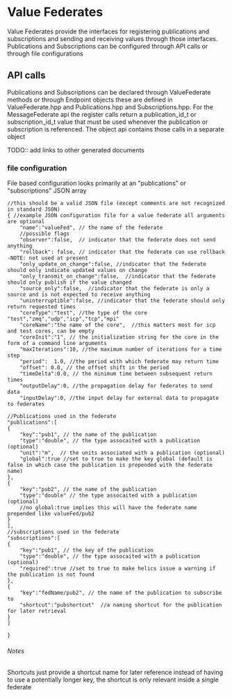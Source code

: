 # Value Federates

Value Federates provide the interfaces for registering publications and subscriptions and sending and receiving values through
those interfaces.  Publications and Subscriptions can be configured through API calls or through file configurations

## API calls

Publications and Subscriptions can be declared through ValueFederate methods or through Endpoint objects
these are defined in ValueFederate.hpp and Publications.hpp and Subscriptions.hpp.  For the MessageFederate api the register calls return
a publication_id_t or subscription_id_t value that must be used whenever the publication or subscription is referenced.  The object api contains those calls in a separate object


TODO:: add links to other generated documents

### file configuration

File based configuration looks primarily at an "publications" or "subscriptions" JSON array

```
//this should be a valid JSON file (except comments are not recognized in standard JSON)
{ //example JSON configuration file for a value federate all arguments are optional
    "name":"valueFed", // the name of the federate
    //possible flags
    "observer":false,  // indicator that the federate does not send anything
    "rollback": false, // indicator that the federate can use rollback -NOTE: not used at present
    "only_update_on_change":false, //indicator that the federate should only indicate updated values on change
    "only_transmit_on_change":false,  //indicator that the federate should only publish if the value changed
    "source_only":false,  //indicator that the federate is only a source and is not expected to receive anything
    "uninterruptible":false, //indicator that the federate should only return requested times
    "coreType":"test", //the type of the core "test","zmq","udp","icp","tcp","mpi"
    "coreName":"the name of the core",  //this matters most for icp and test cores, can be empty
    "coreInit":"1", // the initialization string for the core in the form of a command line arguments
    "maxIterations":10, //the maximum number of iterations for a time step
    "period":  1.0, //the period with which federate may return time
    "offset": 0.0, // the offset shift in the period
    "timeDelta":0.0, // the minimum time between subsequent return times
    "outputDelay":0, //the propagation delay for federates to send data
    "inputDelay":0, //the input delay for external data to propagate to federates

//Publications used in the federate
"publications":[
{
    "key":"pub1", // the name of the publication
    "type":"double", // the type assocaited with a publication (optional)
    "unit":"m",  // the units associated with a publication (optional)
    "global":true //set to true to make the key global (default is false in which case the publication is prepended with the federate name)
},
{
    "key":"pub2", // the name of the publication
    "type":"double" // the type assocaited with a publication (optional)
    //no global:true implies this will have the federate name prepended like valueFed/pub2
}
],
//subscriptions used in the federate
"subscriptions":[
{
    "key":"pub1", // the key of the publication
    "type":"double", // the type assocaited with a publication (optional)
    "required":true //set to true to make helics issue a warning if the publication is not found
},
{
    "key":"fedName/pub2", // the name of the publication to subscribe to
    "shortcut":"pubshortcut"  //a naming shortcut for the publication for later retrieval
}
]

}

```
###### Notes
Shortcuts just provide a shortcut name for later reference instead of having to use a potentially longer key, the shortcut is only relevant inside a single federate

